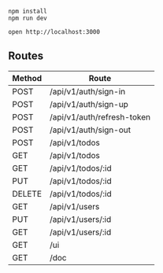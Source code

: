 ```
npm install
npm run dev
```

```
open http://localhost:3000
```

## Routes

| Method | Route |
| --- | --- |
|POST   | /api/v1/auth/sign-in|
|POST   | /api/v1/auth/sign-up|
|POST   | /api/v1/auth/refresh-token|
|POST   | /api/v1/auth/sign-out|
|POST   | /api/v1/todos|
|GET    | /api/v1/todos|
|GET    | /api/v1/todos/:id|
|PUT    | /api/v1/todos/:id|
|DELETE | /api/v1/todos/:id|
|GET    | /api/v1/users|
|PUT    | /api/v1/users/:id|
|GET    | /api/v1/users/:id|
|GET    | /ui|
|GET    | /doc|
